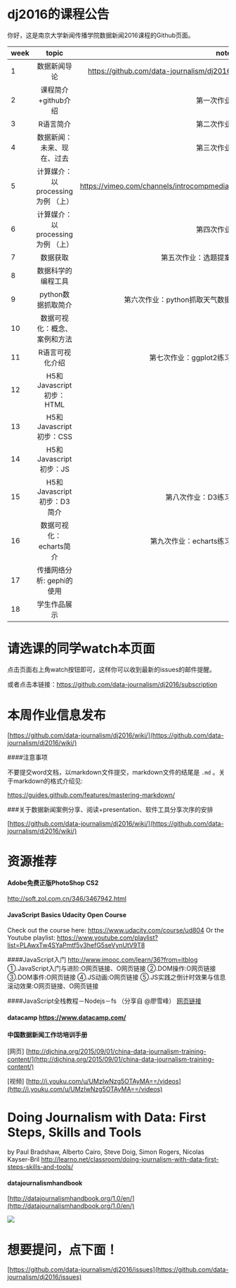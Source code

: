 # dj2016的课程公告

你好，这是南京大学新闻传播学院数据新闻2016课程的Github页面。

| week          | topic         | note  |
| ------------- |:-------------:| -----:|
|1              | 数据新闻导论             |    https://github.com/data-journalism/dj2016   |
|2              | 课程简介+github介绍	    |    第一次作业    |
|3              | R语言简介              |     第二次作业  |
|4              | 数据新闻：未来、现在、过去	     |  第三次作业   |
|5              | 计算媒介：以processing为例 （上）|  https://vimeo.com/channels/introcompmedia/    |
|6              | 计算媒介：以processing为例 （上）|  第四次作业     |
|7              | 数据获取	                       |  第五次作业：选题提案   |
|8              | 数据科学的编程工具               |       |
|9              | python数据抓取简介               |  第六次作业：python抓取天气数据      |
|10             | 数据可视化：概念、案例和方法     |       |
|11             | R语言可视化介绍	                 | 第七次作业：ggplot2练习    |
|12             | H5和Javascript初步：HTML      |                    |
|13             | H5和Javascript初步：CSS          |       |
|14             | H5和Javascript初步：JS         |       |
|15             | H5和Javascript初步：D3简介              | 第八次作业：D3练习       |
|16             | 数据可视化：echarts简介             | 第九次作业：echarts练习      |
|17             | 传播网络分析: gephi的使用               |       |
|18             | 学生作品展示	              |       |

# 请选课的同学watch本页面
点击页面右上角watch按钮即可，这样你可以收到最新的issues的邮件提醒。

或者点击本链接：https://github.com/data-journalism/dj2016/subscription

# 本周作业信息发布

[https://github.com/data-journalism/dj2016/wiki/](https://github.com/data-journalism/dj2016/wiki/)

####注意事项

不要提交word文档，以markdown文件提交，markdown文件的结尾是 `.md` 。关于markdown的格式介绍见:

https://guides.github.com/features/mastering-markdown/

###关于数据新闻案例分享、阅读+presentation、软件工具分享次序的安排

[https://github.com/data-journalism/dj2016/wiki/](https://github.com/data-journalism/dj2016/wiki/)


# 资源推荐

#### Adobe免费正版PhotoShop CS2
http://soft.zol.com.cn/346/3467942.html
#### JavaScript Basics Udacity Open Course
Check out the course here: https://www.udacity.com/course/ud804
Or the Youtube playlist: https://www.youtube.com/playlist?list=PLAwxTw4SYaPmtf5v3hefG5seVynUtV9T8

####JavaScript入门 http://www.imooc.com/learn/36?from=itblog
①.JavaScript入门与进阶:O网页链接、O网页链接 ②.DOM操作:O网页链接 ③.DOM事件:O网页链接 ④.JS动画:O网页链接 ⑤.JS实践之倒计时效果与信息滚动效果:O网页链接、O网页链接

####JavaScript全栈教程－Nodejs－fs （分享自 @廖雪峰） [网页链接](http://www.liaoxuefeng.com/wiki/001434446689867b27157e896e74d51a89c25cc8b43bdb3000)

#### datacamp https://www.datacamp.com/

#### 中国数据新闻工作坊培训手册
[网页] [http://djchina.org/2015/09/01/china-data-journalism-training-content/](http://djchina.org/2015/09/01/china-data-journalism-training-content/)

[视频] [http://i.youku.com/u/UMzIwNzg5OTAyMA==/videos](http://i.youku.com/u/UMzIwNzg5OTAyMA==/videos)

# Doing Journalism with Data: First Steps, Skills and Tools 
by Paul Bradshaw, Alberto Cairo, Steve Doig, Simon Rogers, Nicolas Kayser-Bril http://learno.net/classroom/doing-journalism-with-data-first-steps-skills-and-tools/


#### datajournalismhandbook
[http://datajournalismhandbook.org/1.0/en/](http://datajournalismhandbook.org/1.0/en/)

![](http://datajournalismhandbook.org/1.0/en/img/cover_print.png)

# 想要提问，点下面！

[https://github.com/data-journalism/dj2016/issues](https://github.com/data-journalism/dj2016/issues)




